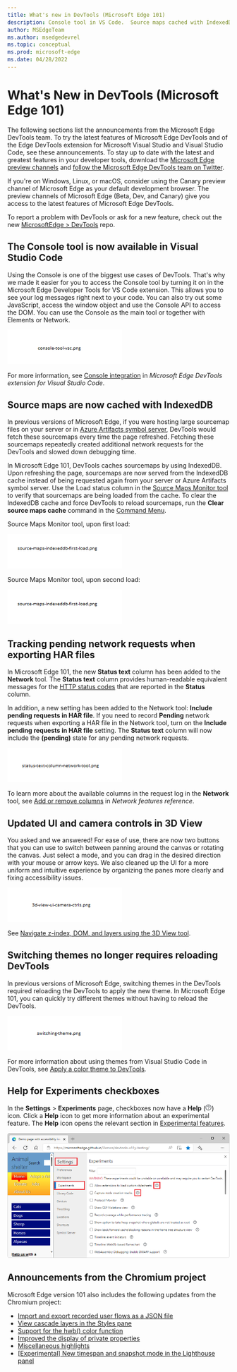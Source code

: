 ```yaml
---
title: What's new in DevTools (Microsoft Edge 101)
description: Console tool in VS Code.  Source maps cached with IndexedDB.  Track pending network requests when exporting HAR files.  Updated UI and camera controls in 3D View.  Switch themes without reloading DevTools.  And more.
author: MSEdgeTeam
ms.author: msedgedevrel
ms.topic: conceptual
ms.prod: microsoft-edge
ms.date: 04/28/2022
---
```

# What's New in DevTools (Microsoft Edge 101)

The following sections list the announcements from the Microsoft Edge DevTools team.  To try the latest features of Microsoft Edge DevTools and of the Edge DevTools extension for Microsoft Visual Studio and Visual Studio Code, see these announcements.  To stay up to date with the latest and greatest features in your developer tools, download the [Microsoft Edge preview channels](https://www.microsoftedgeinsider.com/download) and [follow the Microsoft Edge DevTools team on Twitter](https://twitter.com/EdgeDevTools).

If you're on Windows, Linux, or macOS, consider using the Canary preview channel of Microsoft Edge as your default development browser.  The preview channels of Microsoft Edge (Beta, Dev, and Canary) give you access to the latest features of Microsoft Edge DevTools.

To report a problem with DevTools or ask for a new feature, check out the new [MicrosoftEdge > DevTools](https://github.com/MicrosoftEdge/DevTools) repo.


<!-- ====================================================================== -->
## The Console tool is now available in Visual Studio Code
<!-- 1 -->

<!-- Title: Visual Studio Code extension now with Console tool -->
<!-- Subtitle: See log messages, run JavaScript, and use Console APIs right next to your code in VS Code. -->

Using the Console is one of the biggest use cases of DevTools. That's why we made it easier for you to access the Console tool by turning it on in the Microsoft Edge Developer Tools for VS Code extension. This allows you to see your log messages right next to your code. You can also try out some JavaScript, access the window object and use the Console API to access the DOM. You can use the Console as the main tool or together with Elements or Network.

![The Console tool in Visual Studio Code.](devtools-101-images/console-tool-vsc.png)
<!-- Instructions for screenshot
(how to configure the DevTools correctly, a website or CodePen that the writer can use, where to navigate in the DevTools UI for the screenshot, etc.)
Image

Image

Video recording of feature in action
Attached -->

For more information, see [Console integration](../../../../visual-studio-code/microsoft-edge-devtools-extension.md#console-integration) in _Microsoft Edge DevTools extension for Visual Studio Code_.


<!-- ====================================================================== -->
## Source maps are now cached with IndexedDB
<!-- 2 -->

<!-- Title: Speed up debugging with cached sourcemaps -->
<!-- Subtitle: DevTools now caches sourcemaps with IndexedDB, reducing the need to fetch sourcemaps on refresh. -->

In previous versions of Microsoft Edge, if you were hosting large sourcemap files on your server or in [Azure Artifacts symbol server](../../../javascript/publish-source-maps-to-azure.md), DevTools would fetch these sourcemaps every time the page refreshed.  Fetching these sourcemaps repeatedly created additional network requests for the DevTools and slowed down debugging time.

In Microsoft Edge 101, DevTools caches sourcemaps by using IndexedDB.  Upon refreshing the page, sourcemaps are now served from the IndexedDB cache instead of being requested again from your server or Azure Artifacts symbol server. Use the Load status column in the [Source Maps Monitor tool](../../../source-maps-monitor/source-maps-monitor-tool.md) to verify that sourcemaps are being loaded from the cache. To clear the IndexedDB cache and force DevTools to reload sourcemaps, run the **Clear source maps cache** command in the [Command Menu](../../../command-menu/index.md).

Source Maps Monitor tool, upon first load:

![Source Maps Monitor tool, upon first load.](devtools-101-images/source-maps-indexeddb-first-load.png)

Source Maps Monitor tool, upon second load:

![Source Maps Monitor tool, upon second load.](devtools-101-images/source-maps-indexeddb-first-load.png)

<!-- use 2 images, like Pull request 7032031: Adds support for IndexedDB caching to source maps. - Repos (azure.com) where we show the behavior on first load and then again on second load.

First load:
Navigate to edge://version and ensure you're on version 101+
Now navigate to: https://outlook-sdf.office.com/mail/
Undock DevTools and when taking screenshots, crop the titlebar so the URL isn't shown. We are using Outlook Web App here specifically but we don't need to be so explicit about it
In DevTools, open the Source Maps Monitor tool in the drawer
Press Ctrl+Shift+P and run the **Clear source maps cache** command
Now refresh Outlook and take a screenshot of the Source Maps Monitor tool (the Load status column will show that some sourcemaps were fetched via the Sourcemap URL)

Second load:
Refresh Outlook and take a screenshot of the Source Maps Monitor tool (the Load status column will show that sourcemaps were loaded from the cache)

Video recording of feature in action
Refer to the attachments. Both of these videos could probably be cropped/sped up. -->


<!-- ====================================================================== -->
## Tracking pending network requests when exporting HAR files
<!-- 3 -->

<!-- Title: Exporting HAR files from the Network tool now includes pending requests -->
<!-- Subtitle: Use the new "Status text" column and "Include pending requests in HAR files" option in the Network tool. -->

In Microsoft Edge 101, the new **Status text** column has been added to the **Network** tool.  The **Status text** column provides human-readable equivalent messages for the [HTTP status codes](https://developer.mozilla.org/docs/Web/HTTP/Status) that are reported in the **Status** column.

In addition, a new setting has been added to the Network tool: **Include pending requests in HAR file**.  If you need to record **Pending** network requests when exporting a HAR file in the Network tool, turn on the **Include pending requests in HAR file** setting.  The **Status text** column will now include the **(pending)** state for any pending network requests.

![The "Status text" column in the Network tool.](devtools-101-images/status-text-column-network-tool.png)
<!-- Instructions for screenshot
(how to configure the DevTools correctly, a website or CodePen that the writer can use, where to navigate in the DevTools UI for the screenshot, etc.)
Go to edge://version and ensure you're on version 101+
Open DevTools. Undock them (it doesn't matter what website you're inspecting)
In the Network tool, toggle off the recording and clear any recorded requests
Now import the attached pending_import.har
Right-click the headers in the table and turn on the **Status text** column
Open settings in the Network tool with the gear icon
Draw red highlight boxes around the **Status text** column, one of the 200 entries in the **Status** column, the corresponding **OK** entry in the **Status text** column, and the **Include pending requests in HAR file** setting

Video recording of feature in action
Refer to .mov attachment -->

To learn more about the available columns in the request log in the **Network** tool, see [Add or remove columns](../../../network/reference.md#add-or-remove-columns) in _Network features reference_.


<!-- ====================================================================== -->
## Updated UI and camera controls in 3D View
<!-- 4 -->

<!-- Title: Improvements to the 3D View tool -->
<!-- Subtitle: Check out 3D View for updates to the UI and smoother camera controls. -->

You asked and we answered!  For ease of use, there are now two buttons that you can use to switch between panning around the canvas or rotating the canvas.  Just select a mode, and you can drag in the desired direction with your mouse or arrow keys.  We also cleaned up the UI for a more uniform and intuitive experience by organizing the panes more clearly and fixing accessibility issues.

![Updated UI and camera controls in 3D View.](devtools-101-images/3d-view-ui-camera-ctrls.png)
<!-- Instructions for screenshot
(how to configure the DevTools correctly, a website or CodePen that the writer can use, where to navigate in the DevTools UI for the screenshot, etc.)
Navigate to DevTools (F12) > 3D View > Z-Index
AND/OR
Navigate to DevTools (F12) > 3D View > DOM -->

<!-- Video recording of feature in action
(see comments) -->

See [Navigate z-index, DOM, and layers using the 3D View tool](../../../3d-view/index.md).
<!-- see comments -->


<!-- ====================================================================== -->
## Switching themes no longer requires reloading DevTools
<!-- 5 -->

<!-- Title: Switching themes in the DevTools no longer requires reloading -->
<!-- Subtitle: Try out themes from VS Code in the DevTools. -->

In previous versions of Microsoft Edge, switching themes in the DevTools required reloading the DevTools to apply the new theme.  In Microsoft Edge 101, you can quickly try different themes without having to reload the DevTools.

![Switching themes without reloading DevTools.](devtools-101-images/switching-theme.png)
<!-- Instructions for screenshot
(how to configure the DevTools correctly, a website or CodePen that the writer can use, where to navigate in the DevTools UI for the screenshot, etc.)
lmk if you need other way to describe setting up the capture.
Go to edge://version and make sure you're on version 101+.
Open DevTools > Settings.
Under Theme, select a different theme than the one currently applied.
Take a screenshot.  Note that the theme has changed without having to close Settings or reload DevTools. -->

<!-- Video recording of feature in action
Refer to attached .mov -->

For more information about using themes from Visual Studio Code in DevTools, see [Apply a color theme to DevTools](../../../customize/theme.md).


<!-- ====================================================================== -->
## Help for Experiments checkboxes
<!-- 6 -->

<!-- Title: Help icons for Experiments checkboxes -->
<!-- Subtitle: In Settings > Experiments page, each experimental feature's checkbox has a Help (?) icon next to it for more information. -->

In the **Settings** > **Experiments** page, checkboxes now have a **Help** (![Help icon for Settings > Experiments checkboxes.](devtools-101-images/settings-experiments-help-icon.png)) icon.  Click a **Help** icon to get more information about an experimental feature.  The **Help** icon opens the relevant section in [Experimental features](../../../experimental-features/index.md).

![Help icons for Settings > Experiments checkboxes.](devtools-101-images/settings-experiments-help-icons.png)


<!-- ====================================================================== -->
## Announcements from the Chromium project

Microsoft Edge version 101 also includes the following updates from the Chromium project:

* [Import and export recorded user flows as a JSON file](https://developer.chrome.com/blog/new-in-devtools-101/#recorder)
* [View cascade layers in the Styles pane](https://developer.chrome.com/blog/new-in-devtools-101/#layer)
* [Support for the hwb() color function](https://developer.chrome.com/blog/new-in-devtools-101/#hwb)
* [Improved the display of private properties](https://developer.chrome.com/blog/new-in-devtools-101/#private-props)
* [Miscellaneous highlights](https://developer.chrome.com/blog/new-in-devtools-101/#misc)
* [[Experimental] New timespan and snapshot mode in the Lighthouse panel](https://developer.chrome.com/blog/new-in-devtools-101/#lighthouse)


<!-- ====================================================================== -->
<!-- uncomment if content is copied from developer.chrome.com to this page -->

<!-- > [!NOTE]
> Portions of this page are modifications based on work created and [shared by Google](https://developers.google.com/terms/site-policies) and used according to terms described in the [Creative Commons Attribution 4.0 International License](https://creativecommons.org/licenses/by/4.0).
> The original page for announcements from the Chromium project is [What's New in DevTools (Chrome 101)](https://developer.chrome.com/blog/new-in-devtools-101) and is authored by [Jecelyn Yeen](https://developers.google.com/web/resources/contributors#jecelynyeen) (Developer advocate working on Chrome DevTools at Google). -->


<!-- ====================================================================== -->
<!-- uncomment if content is copied from developer.chrome.com to this page -->

<!-- [![Creative Commons License.](https://i.creativecommons.org/l/by/4.0/88x31.png)](https://creativecommons.org/licenses/by/4.0)
This work is licensed under a [Creative Commons Attribution 4.0 International License](https://creativecommons.org/licenses/by/4.0). -->
